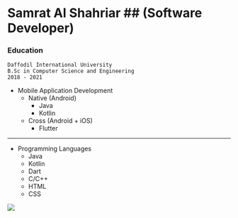# Samrat Al Shahriar ## (Software Developer)

### Education
```
Daffodil International University
B.Sc in Computer Science and Engineering
2018 - 2021
```

- Mobile Application Development
  - Native (Android)
    - Java
    - Kotlin
  - Cross (Android + iOS)
    - Flutter
- ---------------------------------
- Programming Languages
  - Java
  - Kotlin
  - Dart
  - C/C++
  - HTML
  - CSS



![](https://komarev.com/ghpvc/?username=SamratAlShahriar)